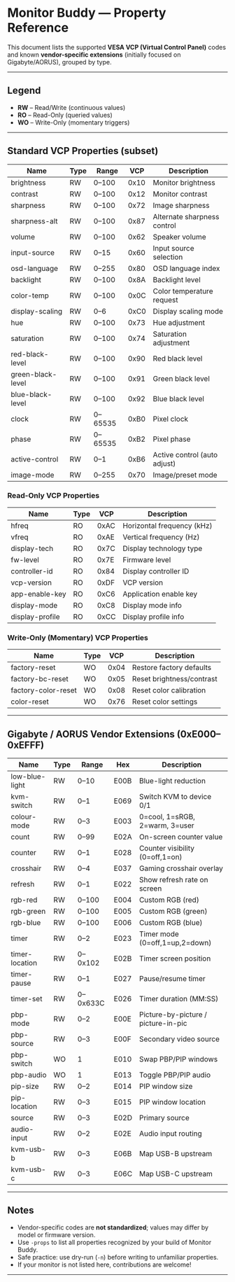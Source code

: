 # Monitor Buddy — Property Reference

This document lists the supported **VESA VCP (Virtual Control Panel)** codes and known **vendor-specific extensions** (initially focused on Gigabyte/AORUS), grouped by type.

---

## Legend

- **RW** – Read/Write (continuous values)
- **RO** – Read-Only (queried values)
- **WO** – Write-Only (momentary triggers)

---

## Standard VCP Properties (subset)

| Name              | Type | Range   | VCP  | Description                     |
| ----------------- | ---- | ------- | ---- | ------------------------------- |
| brightness        | RW   | 0–100   | 0x10 | Monitor brightness              |
| contrast          | RW   | 0–100   | 0x12 | Monitor contrast                |
| sharpness         | RW   | 0–100   | 0x72 | Image sharpness                 |
| sharpness-alt     | RW   | 0–100   | 0x87 | Alternate sharpness control     |
| volume            | RW   | 0–100   | 0x62 | Speaker volume                  |
| input-source      | RW   | 0–15    | 0x60 | Input source selection          |
| osd-language      | RW   | 0–255   | 0x80 | OSD language index              |
| backlight         | RW   | 0–100   | 0x8A | Backlight level                 |
| color-temp        | RW   | 0–100   | 0x0C | Color temperature request       |
| display-scaling   | RW   | 0–6     | 0xC0 | Display scaling mode            |
| hue               | RW   | 0–100   | 0x73 | Hue adjustment                  |
| saturation        | RW   | 0–100   | 0x74 | Saturation adjustment           |
| red-black-level   | RW   | 0–100   | 0x90 | Red black level                 |
| green-black-level | RW   | 0–100   | 0x91 | Green black level               |
| blue-black-level  | RW   | 0–100   | 0x92 | Blue black level                |
| clock             | RW   | 0–65535 | 0xB0 | Pixel clock                     |
| phase             | RW   | 0–65535 | 0xB2 | Pixel phase                     |
| active-control    | RW   | 0–1     | 0xB6 | Active control (auto adjust)    |
| image-mode        | RW   | 0–255   | 0x70 | Image/preset mode               |

### Read-Only VCP Properties

| Name           | Type | VCP  | Description                   |
| -------------- | ---- | ---- | ----------------------------- |
| hfreq          | RO   | 0xAC | Horizontal frequency (kHz)    |
| vfreq          | RO   | 0xAE | Vertical frequency (Hz)       |
| display-tech   | RO   | 0x7C | Display technology type       |
| fw-level       | RO   | 0x7E | Firmware level                |
| controller-id  | RO   | 0x84 | Display controller ID         |
| vcp-version    | RO   | 0xDF | VCP version                   |
| app-enable-key | RO   | 0xC6 | Application enable key        |
| display-mode   | RO   | 0xC8 | Display mode info             |
| display-profile| RO   | 0xCC | Display profile info          |

### Write-Only (Momentary) VCP Properties

| Name               | Type | VCP  | Description                         |
| ------------------ | ---- | ---- | ----------------------------------- |
| factory-reset       | WO   | 0x04 | Restore factory defaults            |
| factory-bc-reset    | WO   | 0x05 | Reset brightness/contrast           |
| factory-color-reset | WO   | 0x08 | Reset color calibration             |
| color-reset         | WO   | 0x76 | Reset color settings                |

---

## Gigabyte / AORUS Vendor Extensions (0xE000–0xEFFF)

| Name         | Type | Range   | Hex  | Description                          |
| ------------ | ---- | ------- | ---- | ------------------------------------ |
| low-blue-light | RW | 0–10    | E00B | Blue-light reduction                 |
| kvm-switch     | RW | 0–1     | E069 | Switch KVM to device 0/1             |
| colour-mode    | RW | 0–3     | E003 | 0=cool, 1=sRGB, 2=warm, 3=user       |
| count          | RW | 0–99    | E02A | On-screen counter value              |
| counter        | RW | 0–1     | E028 | Counter visibility (0=off,1=on)      |
| crosshair      | RW | 0–4     | E037 | Gaming crosshair overlay             |
| refresh        | RW | 0–1     | E022 | Show refresh rate on screen          |
| rgb-red        | RW | 0–100   | E004 | Custom RGB (red)                     |
| rgb-green      | RW | 0–100   | E005 | Custom RGB (green)                   |
| rgb-blue       | RW | 0–100   | E006 | Custom RGB (blue)                    |
| timer          | RW | 0–2     | E023 | Timer mode (0=off,1=up,2=down)       |
| timer-location | RW | 0–0x102 | E02B | Timer screen position                |
| timer-pause    | RW | 0–1     | E027 | Pause/resume timer                   |
| timer-set      | RW | 0–0x633C| E026 | Timer duration (MM:SS)               |
| pbp-mode       | RW | 0–2     | E00E | Picture-by-picture / picture-in-pic  |
| pbp-source     | RW | 0–3     | E00F | Secondary video source               |
| pbp-switch     | WO | 1       | E010 | Swap PBP/PIP windows                 |
| pbp-audio      | WO | 1       | E013 | Toggle PBP/PIP audio                 |
| pip-size       | RW | 0–2     | E014 | PIP window size                      |
| pip-location   | RW | 0–3     | E015 | PIP window location                  |
| source         | RW | 0–3     | E02D | Primary source                       |
| audio-input    | RW | 0–2     | E02E | Audio input routing                  |
| kvm-usb-b      | RW | 0–3     | E06B | Map USB-B upstream                   |
| kvm-usb-c      | RW | 0–3     | E06C | Map USB-C upstream                   |

---

## Notes

- Vendor-specific codes are **not standardized**; values may differ by model or firmware version.
- Use `-props` to list all properties recognized by your build of Monitor Buddy.
- Safe practice: use dry-run (`-n`) before writing to unfamiliar properties.
- If your monitor is not listed here, contributions are welcome!

---
